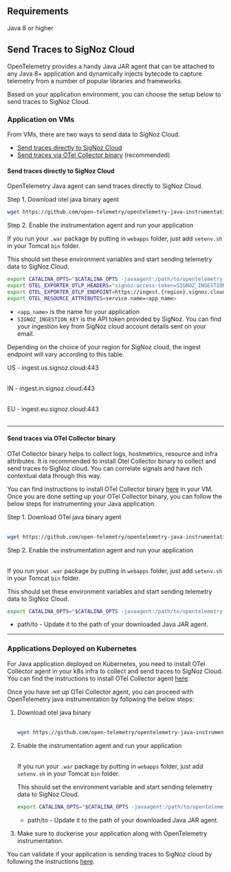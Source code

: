 ## Requirements

Java 8 or higher

## Send Traces to SigNoz Cloud

OpenTelemetry provides a handy Java JAR agent that can be attached to any Java 8+ application and dynamically injects bytecode to capture telemetry from a number of popular libraries and frameworks.

Based on your application environment, you can choose the setup below to send traces to SigNoz Cloud.

### Application on VMs

From VMs, there are two ways to send data to SigNoz Cloud.

- [Send traces directly to SigNoz Cloud](#send-traces-directly-to-signoz-cloud)
- [Send traces via OTel Collector binary](#send-traces-via-otel-collector-binary) (recommended)

#### **Send traces directly to SigNoz Cloud**
OpenTelemetry Java agent can send traces directly to SigNoz Cloud.
  
Step 1. Download otel java binary agent

```bash
wget https://github.com/open-telemetry/opentelemetry-java-instrumentation/releases/latest/download/opentelemetry-javaagent.jar
```

Step 2. Enable the instrumentation agent and run your application

If you run your `.war` package by putting in `webapps` folder, just add `setenv.sh` in your Tomcat `bin` folder.

This should set these environment variables and start sending telemetry data to SigNoz Cloud.


```bash
export CATALINA_OPTS="$CATALINA_OPTS -javaagent:/path/to/opentelemetry-javaagent.jar"
export OTEL_EXPORTER_OTLP_HEADERS="signoz-access-token=SIGNOZ_INGESTION_KEY"
export OTEL_EXPORTER_OTLP_ENDPOINT=https://ingest.{region}.signoz.cloud:443
export OTEL_RESOURCE_ATTRIBUTES=service.name=<app_name>
```

- `<app_name>` is the name for your application
- `SIGNOZ_INGESTION_KEY` is the API token provided by SigNoz. You can find your ingestion key from SigNoz cloud account details sent on your email.

Depending on the choice of your region for SigNoz cloud, the ingest endpoint will vary according to this table.

 US -	ingest.us.signoz.cloud:443 <br></br>

 IN -	ingest.in.signoz.cloud:443 <br></br>

 EU - ingest.eu.signoz.cloud:443 <br></br>

---

#### **Send traces via OTel Collector binary**

OTel Collector binary helps to collect logs, hostmetrics, resource and infra attributes. It is recommended to install Otel Collector binary to collect and send traces to SigNoz cloud. You can correlate signals and have rich contextual data through this way.

You can find instructions to install OTel Collector binary [here](https://signoz.io/docs/tutorial/opentelemetry-binary-usage-in-virtual-machine/) in your VM. Once you are done setting up your OTel Collector binary, you can follow the below steps for instrumenting your Java application.

Step 1. Download OTel java binary agent<br></br>
```bash
wget https://github.com/open-telemetry/opentelemetry-java-instrumentation/releases/latest/download/opentelemetry-javaagent.jar
```

Step 2. Enable the instrumentation agent and run your application<br></br>

If you run your `.war` package by putting in `webapps` folder, just add `setenv.sh` in your Tomcat `bin` folder.

This should set these environment variables and start sending telemetry data to SigNoz Cloud.


```bash
export CATALINA_OPTS="$CATALINA_OPTS -javaagent:/path/to/opentelemetry-javaagent.jar"
```

- path/to - Update it to the path of your downloaded Java JAR agent.

---
  
### Applications Deployed on Kubernetes

For Java application deployed on Kubernetes, you need to install OTel Collector agent in your k8s infra to collect and send traces to SigNoz Cloud. You can find the instructions to install OTel Collector agent [here](/docs/tutorial/kubernetes-infra-metrics/).

Once you have set up OTel Collector agent, you can proceed with OpenTelemetry java instrumentation by following the below steps:

1. Download otel java binary<br></br>

   ```bash
   wget https://github.com/open-telemetry/opentelemetry-java-instrumentation/releases/latest/download/opentelemetry-javaagent.jar
   ```

2. Enable the instrumentation agent and run your application<br></br>

   If you run your `.war` package by putting in `webapps` folder, just add `setenv.sh` in your Tomcat `bin` folder.
   
   This should set the environment variable and start sending telemetry data to SigNoz Cloud.
   
   ```bash
   export CATALINA_OPTS="$CATALINA_OPTS -javaagent:/path/to/opentelemetry-javaagent.jar"
   ```

   - path/to - Update it to the path of your downloaded Java JAR agent.

3. Make sure to dockerise your application along with OpenTelemetry instrumentation.

You can validate if your application is sending traces to SigNoz cloud by following the instructions [here](#validating-instrumentation-by-checking-for-traces).